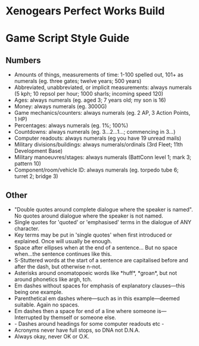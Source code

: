 Xenogears Perfect Works Build
=============================
Game Script Style Guide
=======================

Numbers
-------
- Amounts of things, measurements of time: 1-100 spelled out, 101+ as numerals (eg. three gates; twelve years; 500 years)
- Abbreviated, unabbreviated, or implicit measurements: always numerals (5 kph; 10 repsol per hour; 1000 sharls; incoming speed 120)
- Ages: always numerals (eg. aged 3; 7 years old; my son is 16)
- Money: always numerals (eg. 3000G)
- Game mechanics/counters: always numerals (eg. 2 AP, 3 Action Points, 1 HP)
- Percentages: always numerals (eg. 1%; 100%)
- Countdowns: always numerals (eg. 3...2...1...; commencing in 3...)
- Computer readouts: always numerals (eg you have 19 unread mails)
- Military divisions/buildings: always numerals/ordinals (3rd Fleet; 11th Development Base)
- Military manoeuvres/stages: always numerals (BattConn level 1; mark 3; pattern 10)
- Component/room/vehicle ID: always numerals (eg. torpedo tube 6; turret 2; bridge 3)

Other
-----
- "Double quotes around complete dialogue where the speaker is named". No quotes around dialogue where the speaker is not named.
- Single quotes for 'quoted' or 'emphasised' terms in the dialogue of ANY character.
- Key terms may be put in 'single quotes' when first introduced or explained. Once will usually be enough.
- Space after ellipses when at the end of a sentence... But no space when...the sentence continues like this.
- S-Stuttered words at the start of a sentence are capitalised before and after the dash, but otherwise n-not.
- Asterisks around onomatopoeic words like \*huff\*, \*groan\*, but not around phonetics like argh, tch.
- Em dashes without spaces for emphasis of explanatory clauses—this being one example.
- Parenthetical em dashes where—such as in this example—deemed suitable. Again no spaces.
- Em dashes then a space for end of a line where someone is— Interrupted by themself or someone else.
- \- Dashes around headings for some computer readouts etc -
- Acronyms never have full stops, so DNA not D.N.A.
- Always okay, never OK or O.K.